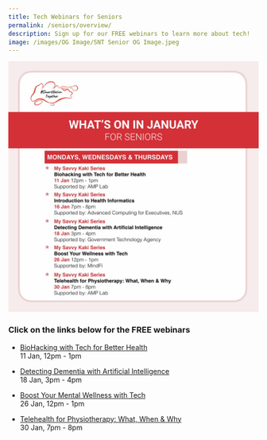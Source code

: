 ```yaml
---
title: Tech Webinars for Seniors
permalink: /seniors/overview/
description: Sign up for our FREE webinars to learn more about tech!
image: /images/OG Image/SNT Senior OG Image.jpeg
---
```

![Free webinars for seniors in january](/images/Jan%202023/Seniors_Overall2023.jpeg)

###  Click on the links below for the FREE webinars

* [BioHacking with Tech for Better Health](/seniors/my-savvy-kaki-series/biohacking-with-tech/)<br>
	11 Jan, 12pm - 1pm
	
* [Detecting Dementia with Artificial Intelligence](/seniors/my-savvy-kaki-series/detecting-dementia-ai/)<br>
	18 Jan, 3pm - 4pm
	
* [Boost Your Mental Wellness with Tech](/seniors/my-savvy-kaki-series/mental-wellness-tech/)<br>
	26 Jan, 12pm - 1pm
	
* [Telehealth for Physiotherapy: What, When & Why](/seniors/my-savvy-kaki-series/telehealth-physiotherapy/)<br>
	30 Jan, 7pm - 8pm